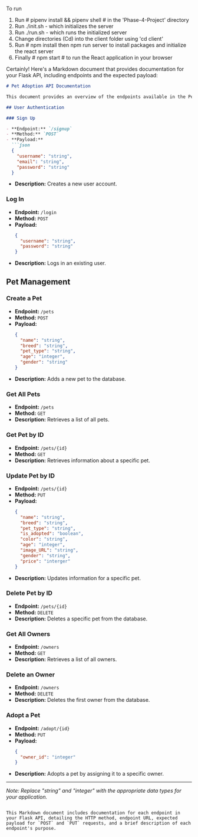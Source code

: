 
To run 
1. Run # pipenv install && pipenv shell # in the 'Phase-4-Project' directory
2. Run ./init.sh - which initializes the server
3. Run ./run.sh - which runs the initialized server
4. Change directories (Cd) into the client folder using 'cd client'
5. Run # npm install then npm run server to install packages and initialize the react server
6. Finally # npm start # to run the React application in your browser


Certainly! Here's a Markdown document that provides documentation for your Flask API, including endpoints and the expected payload:

```markdown
# Pet Adoption API Documentation

This document provides an overview of the endpoints available in the Pet Adoption API and the expected payload for each request.

## User Authentication

### Sign Up

- **Endpoint:** `/signup`
- **Method:** `POST`
- **Payload:**
  ```json
  {
    "username": "string",
    "email": "string",
    "password": "string"
  }
  ```
- **Description:** Creates a new user account.

### Log In

- **Endpoint:** `/login`
- **Method:** `POST`
- **Payload:**
  ```json
  {
    "username": "string",
    "password": "string"
  }
  ```
- **Description:** Logs in an existing user.

## Pet Management

### Create a Pet

- **Endpoint:** `/pets`
- **Method:** `POST`
- **Payload:**
  ```json
  {
    "name": "string",
    "breed": "string",
    "pet_type": "string",
    "age": "integer",
    "gender": "string"
  }
  ```
- **Description:** Adds a new pet to the database.

### Get All Pets

- **Endpoint:** `/pets`
- **Method:** `GET`
- **Description:** Retrieves a list of all pets.

### Get Pet by ID

- **Endpoint:** `/pets/{id}`
- **Method:** `GET`
- **Description:** Retrieves information about a specific pet.

### Update Pet by ID

- **Endpoint:** `/pets/{id}`
- **Method:** `PUT`
- **Payload:**
  ```json
  {
    "name": "string",
    "breed": "string",
    "pet_type": "string",
    "is_adopted": "boolean",
    "color": "string",
    "age": "integer",
    "image_URL": "string",
    "gender": "string",
    "price": "interger"
  }
  ```
- **Description:** Updates information for a specific pet.

### Delete Pet by ID

- **Endpoint:** `/pets/{id}`
- **Method:** `DELETE`
- **Description:** Deletes a specific pet from the database.

### Get All Owners

- **Endpoint:** `/owners`
- **Method:** `GET`
- **Description:** Retrieves a list of all owners.

### Delete an Owner

- **Endpoint:** `/owners`
- **Method:** `DELETE`
- **Description:** Deletes the first owner from the database.

### Adopt a Pet

- **Endpoint:** `/adopt/{id}`
- **Method:** `PUT`
- **Payload:**
  ```json
  {
    "owner_id": "integer"
  }
  ```
- **Description:** Adopts a pet by assigning it to a specific owner.

---

*Note: Replace "string" and "integer" with the appropriate data types for your application.*
```

This Markdown document includes documentation for each endpoint in your Flask API, detailing the HTTP method, endpoint URL, expected payload for `POST` and `PUT` requests, and a brief description of each endpoint's purpose.